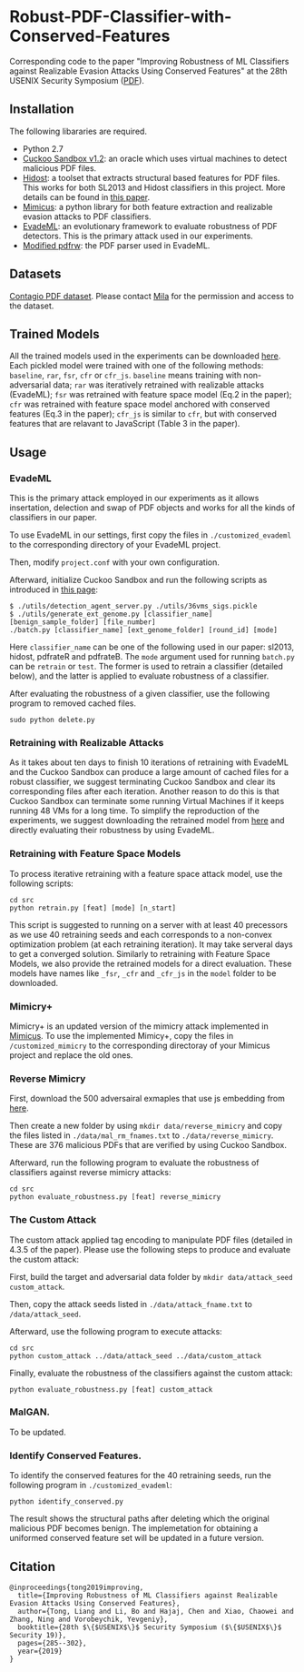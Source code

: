 # Robust-PDF-Classifier-with-Conserved-Features

Corresponding code to the paper "Improving Robustness of ML Classifiers against Realizable Evasion Attacks Using Conserved Features" at the 28th USENIX Security Symposium ([PDF](https://www.usenix.org/conference/usenixsecurity19/presentation/tong)).

## Installation
The following libararies are required.
* Python 2.7
* [Cuckoo Sandbox v1.2](https://github.com/cuckoosandbox/cuckoo/releases/tag/1.2): an oracle which uses virtual machines to detect malicious PDF files.
* [Hidost](https://github.com/srndic/hidost): a toolset that extracts structural based features for PDF files. This works for both SL2013 and Hidost classifiers in this project. More details can be found in [this paper](https://jis-eurasipjournals.springeropen.com/articles/10.1186/s13635-016-0045-0).
* [Mimicus](https://github.com/srndic/mimicus): a python library for both feature extraction and realizable evasion attacks to PDF classifiers.
* [EvadeML](https://github.com/uvasrg/EvadeML): an evolutionary framework to evaluate robustness of PDF detectors. This is the primary attack used in our experiments.
* [Modified pdfrw](https://github.com/mzweilin/PDF-Malware-Parser): the PDF parser used in EvadeML.

## Datasets
[Contagio PDF dataset](http://contagiodump.blogspot.com/2013/03/16800-clean-and-11960-malicious-files.html). Please contact [Mila](https://www.blogger.com/profile/09472209631979859691) for the permission and access to the dataset.

## Trained Models
All the trained models used in the experiments can be downloaded [here](https://www.dropbox.com/sh/fe1sheopik0itv2/AABKQ1KBi9ahwDzZMqe_Fg_0a?dl=0). Each  pickled model were trained with one of the following methods: ```baseline```, ```rar```, ```fsr```, ```cfr``` or ```cfr_js```. ```baseline``` means training with non-adversarial data; ```rar``` was iteratively retrained with realizable attacks (EvadeML); ```fsr``` was retrained with feature space model (Eq.2 in the paper); ```cfr``` was retrained with feature space model anchored with conserved features (Eq.3 in the paper); ```cfr_js``` is similar to ```cfr```, but with conserved features that are relavant to JavaScript (Table 3 in the paper).  

## Usage

### EvadeML
This is the primary attack employed in our experiments as it allows insertation, delection and swap of PDF objects and works for all the kinds of classifiers in our paper. 

To use EvadeML in our settings, first copy the files in ```./customized_evademl``` to the corresponding directory of your EvadeML project.

Then, modify ```project.conf``` with your own configuration.

Afterward, initialize Cuckoo Sandbox and run the following scripts as introduced in [this page](https://github.com/uvasrg/EvadeML):
```
$ ./utils/detection_agent_server.py ./utils/36vms_sigs.pickle
$ ./utils/generate_ext_genome.py [classifier_name] [benign_sample_folder] [file_number]
./batch.py [classifier_name] [ext_genome_folder] [round_id] [mode]
```
Here ```classifier_name``` can be one of the following used in our paper: sl2013, hidost, pdfrateR and pdfrateB. The ```mode``` argument used for running ```batch.py``` can be ```retrain``` or ```test```. The former is used to retrain a classifier (detailed below), and the latter is applied to evaluate robustness of a classifier. 

After evaluating the robustness of a given classifier, use the following program to removed cached files.
```
sudo python delete.py
```

### Retraining with Realizable Attacks
As it takes about ten days to finish 10 iterations of retraining with EvadeML and the Cuckoo Sandbox can produce a large amount of cached files for a robust classifier, we suggest terminating Cuckoo Sandbox and clear its corresponding files after each iteration. Another reason to do this is that Cuckoo Sandbox can terminate some running Virtual Machines if it keeps running 48 VMs for a long time. To simplify the reproduction of the experiments, we suggest downloading the retrained model from [here](https://www.dropbox.com/sh/fe1sheopik0itv2/AABKQ1KBi9ahwDzZMqe_Fg_0a?dl=0) and directly evaluating their robustness by using EvadeML.

### Retraining with Feature Space Models
To process iterative retraining with a feature space attack model, use the following scripts:
```
cd src
python retrain.py [feat] [mode] [n_start]
```
This script is suggested to running on a server with at least 40 precessors as we use 40 retraining seeds and each corresponds to a non-convex optimization problem (at each retraining iteration). It may take serveral days to get a converged solution. Similarly to retraining with Feature Space Models, we also provide the retrained models for a direct evaluation. These models have names like ```_fsr```, ```_cfr``` and ```_cfr_js``` in the ```model``` folder to be downloaded.  

### Mimicry+
Mimicry+ is an updated version of the mimicry attack implemented in [Mimicus](https://github.com/srndic/mimicus). To use the implemented Mimicy+, copy the files in ```/customized_mimicry``` to the corresponding directoray of your Mimicus project and replace the old ones.

### Reverse Mimicry
First, download the 500 adversairal exmaples that use js embedding from [here](https://pralab.diee.unica.it/en/pdf-reverse-mimicry). 

Then create a new folder by using ```mkdir data/reverse_mimicry``` and copy the files listed in ```./data/mal_rm_fnames.txt``` to ```./data/reverse_mimicry```. These are 376 malicious PDFs that are verified by using Cuckoo Sandbox.

Afterward, run the following program to evaluate the robustness of classifiers against reverse mimicry attacks:
```
cd src
python evaluate_robustness.py [feat] reverse_mimicry
```

### The Custom Attack
The custom attack applied tag encoding to manipulate PDF files (detailed in 4.3.5 of the paper). Please use the following steps to produce and evaluate the custom attack:

First, build the target and adversarial data folder by ```mkdir data/attack_seed custom_attack```.

Then, copy the attack seeds listed in ```./data/attack_fname.txt``` to ```/data/attack_seed```.

Afterward, use the following program to execute attacks:
```
cd src
python custom_attack ../data/attack_seed ../data/custom_attack
```
Finally, evaluate the robustness of the classifiers against the custom attack:
```
python evaluate_robustness.py [feat] custom_attack
```

### MalGAN. 
To be updated.

### Identify Conserved Features.
To identify the conserved features for the 40 retraining seeds, run the following program in ```./customized_evademl```:
```
python identify_conserved.py
```
The result shows the structural paths after deleting which the original malicious PDF becomes benign. The implemetation for obtaining a uniformed conserved feature set will be updated in a future version. 

## Citation

```
@inproceedings{tong2019improving,
  title={Improving Robustness of ML Classifiers against Realizable Evasion Attacks Using Conserved Features},
  author={Tong, Liang and Li, Bo and Hajaj, Chen and Xiao, Chaowei and Zhang, Ning and Vorobeychik, Yevgeniy},
  booktitle={28th $\{$USENIX$\}$ Security Symposium ($\{$USENIX$\}$ Security 19)},
  pages={285--302},
  year={2019}
}
```
